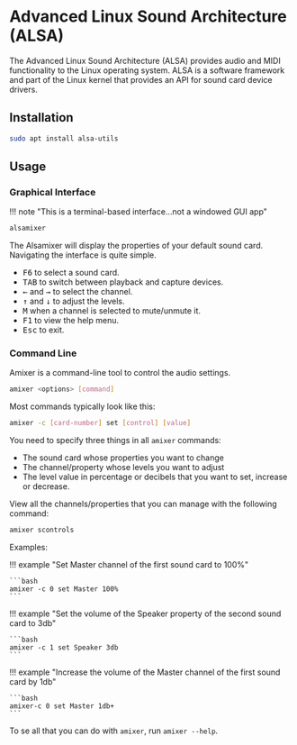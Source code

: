 # Advanced Linux Sound Architecture (ALSA)

The Advanced Linux Sound Architecture (ALSA) provides audio and MIDI functionality to the Linux operating system. ALSA is a software framework and part of the Linux kernel that provides an API for sound card device drivers.

## Installation

```bash title="Ubuntu/Debian"
sudo apt install alsa-utils
```

## Usage

### Graphical Interface

!!! note "This is a terminal-based interface...not a windowed GUI app"

```bash
alsamixer
```

The Alsamixer will display the properties of your default sound card. Navigating the interface is quite simple.

- <kbd>F6</kbd> to select a sound card.
- <kbd>TAB</kbd> to switch between playback and capture devices.
- <kbd>←</kbd> and <kbd>→</kbd> to select the channel.
- <kbd>↑</kbd> and <kbd>↓</kbd> to adjust the levels.
- <kbd>M</kbd> when a channel is selected to mute/unmute it.
- <kbd>F1</kbd> to view the help menu.
- <kbd>Esc</kbd> to exit.

### Command Line

Amixer is a command-line tool to control the audio settings.

```bash
amixer <options> [command]
```

Most commands typically look like this:

```bash
amixer -c [card-number] set [control] [value]
```

You need to specify three things in all `amixer` commands:

- The sound card whose properties you want to change
- The channel/property whose levels you want to adjust
- The level value in percentage or decibels that you want to set, increase or decrease.

View all the channels/properties that you can manage with the following command:

```bash
amixer scontrols
```

Examples:

!!! example "Set Master channel of the first sound card to 100%"

    ```bash
    amixer -c 0 set Master 100%
    ```

!!! example "Set the volume of the Speaker property of the second sound card to 3db"

    ```bash
    amixer -c 1 set Speaker 3db
    ```

!!! example "Increase the volume of the Master channel of the first sound card by 1db"

    ```bash
    amixer-c 0 set Master 1db+
    ```

To se all that you can do with `amixer`, run `amixer --help`.